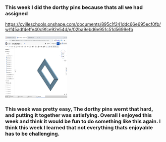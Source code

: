 ### This week I did the dorthy pins because thats all we had assigned

https://cvilleschools.onshape.com/documents/895c1f241ddc66e695ecf0fb/w/f45adf4effe40c9fce92e54d/e/02ba9ebd6e951c51d5699efb


<img src="Images/dorthy pins.png" alt="dorthy pins" width="200" height="200">

### This week was pretty easy, The dorthy pins wernt that hard, and putting it together was satisfying. Overall I enjoyed this week and think it would be fun to do something like this again. I think this week I learned that not everything thats enjoyable has to be challenging.
